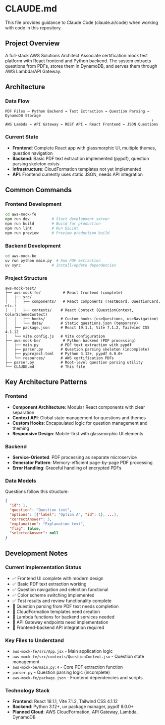 # CLAUDE.md

This file provides guidance to Claude Code (claude.ai/code) when working with code in this repository.

## Project Overview

A full-stack AWS Solutions Architect Associate certification mock test platform with React frontend and Python backend. The system extracts questions from PDFs, stores them in DynamoDB, and serves them through AWS Lambda/API Gateway.

## Architecture

### Data Flow
```
PDF Files → Python Backend → Text Extraction → Question Parsing → DynamoDB Storage
                                                                  ↓
AWS Lambda ← API Gateway ← REST API ← React Frontend ← JSON Questions
```

### Current State
- **Frontend**: Complete React app with glassmorphic UI, multiple themes, question navigation
- **Backend**: Basic PDF text extraction implemented (pypdf), question parsing skeleton exists
- **Infrastructure**: CloudFormation templates not yet implemented
- **API**: Frontend currently uses static JSON, needs API integration

## Common Commands

### Frontend Development
```bash
cd aws-mock-fe
npm run dev          # Start development server
npm run build        # Build for production
npm run lint         # Run ESLint
npm run preview      # Preview production build
```

### Backend Development
```bash
cd aws-mock-be
uv run python main.py  # Run PDF extraction
uv sync              # Install/update dependencies
```

### Project Structure
```
aws-mock-test/
├── aws-mock-fe/          # React frontend (complete)
│   ├── src/
│   │   ├── components/   # React components (TestBoard, QuestionCard, etc.)
│   │   ├── contexts/    # React Context (QuestionContext, ColorSchemeContext)
│   │   ├── hooks/       # Custom hooks (useQuestions, useNavigation)
│   │   └── data/        # Static questions.json (temporary)
│   ├── package.json     # React 19.1.1, Vite 7.1.2, Tailwind CSS 4.1.12
│   └── vite.config.js   # Vite configuration
├── aws-mock-be/          # Python backend (PDF processing)
│   ├── main.py          # PDF text extraction with pypdf
│   ├── parser.py        # Question parsing skeleton (incomplete)
│   ├── pyproject.toml   # Python 3.12+, pypdf 6.0.0+
│   └── resources/       # AWS certification PDFs
├── parser.py            # Root-level question parsing utility
└── CLAUDE.md            # This file
```

## Key Architecture Patterns

### Frontend
- **Component Architecture**: Modular React components with clear separation
- **Context API**: Global state management for questions and themes
- **Custom Hooks**: Encapsulated logic for question management and theming
- **Responsive Design**: Mobile-first with glassmorphic UI elements

### Backend
- **Service-Oriented**: PDF processing as separate microservice
- **Generator Pattern**: Memory-efficient page-by-page PDF processing
- **Error Handling**: Graceful handling of encrypted PDFs

### Data Models
Questions follow this structure:
```json
{
  "id": 1,
  "question": "Question text",
  "options": [{"label": "Option A", "id": 1}, ...],
  "correctAnswer": 3,
  "explanation": "Explanation text",
  "flag": false,
  "selectedAnswer": null
}
```

## Development Notes

### Current Implementation Status
- ✅ Frontend UI complete with modern design
- ✅ Basic PDF text extraction working
- ✅ Question navigation and selection functional
- ✅ Color scheme switching implemented
- ✅ Test results and review functionality complete
- 🔄 Question parsing from PDF text needs completion
- 🔄 CloudFormation templates need creation
- 🔄 Lambda functions for backend services needed
- 🔄 API Gateway endpoints need implementation
- 🔄 Frontend-backend API integration required

### Key Files to Understand
- `aws-mock-fe/src/App.jsx` - Main application logic
- `aws-mock-fe/src/contexts/QuestionContext.jsx` - Question state management
- `aws-mock-be/main.py:4` - Core PDF extraction function
- `parser.py` - Question parsing logic (incomplete)
- `aws-mock-fe/package.json` - Frontend dependencies and scripts

### Technology Stack
- **Frontend**: React 19.1.1, Vite 7.1.2, Tailwind CSS 4.1.12
- **Backend**: Python 3.12+, uv package manager, pypdf 6.0.0+
- **Planned Cloud**: AWS CloudFormation, API Gateway, Lambda, DynamoDB